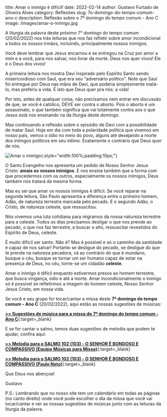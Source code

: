 title: Amar o inimigo é difícil!
date: 2022-02-14
author: Gustavo Furtado de Oliveira Alves
category: Reflexões
slug: 7o-domingo-do-tempo-comum-ano-c
description: Reflexão sobre o 7º domingo do tempo comum - Ano C
image: /images/amar-o-inimigo.jpg

A liturgia da palavra deste próximo 7° domingo do tempo comum (20/02/2022) nos trás leituras que nos faz refletir sobre amor incondicional a todos os nossos irmãos, incluindo, principalmente nossos inimigos.

Você deve lembrar que Jesus encarnou e se entregou na Cruz por amor a mim e a você, para nos salvar, nos livrar da morte. Deus nos quer vivos! Ele é o Deus dos vivos!

A primeira leitura nos mostra Davi inspirado pelo Espírito Santo sendo misericordioso com Saul, que era seu "adversário político".
Note que Saul foi entregue por Deus nas mãos de Davi, que poderia simplesmente matá-lo, mas preferiu a vida.
É isto que Deus quer pra nós: a vida!

Por isto, antes de qualquer coisa, não precisamos nem entrar em discussão de que, se você é católico, DEVE ser contra o aborto.
Pois o aborto é um assassinato, o que também significa que vai totalmente contra aos o que Jesus está nos ensinando na da liturgia deste domingo.

Mas continuando a reflexão sobre o episódio de Davi com a possibilidade de matar Saul.
Hoje em dia com toda a polaridade política que vivemos em nosso país, vemos o ódio no meio do povo, alguns até desejando a morte dos inimigos políticos em seu íntimo.
Exatamente o contrário que Deus quer de nós.

![Amar o inimigo](/images/amar-o-inimigo.jpg){:style="width:100%;padding:10px;"}

O Santo Evangelho nos apresenta um pedido de Nosso Senhor Jesus Cristo: **amais os vossos inimigos**.
E nos ensina também que a forma com que procedermos com os outros, especialmente os nossos inimigos, Deus também nós tratará da mesma forma.

Mas eu sei que amar os nossos inimigos é difícil.
Se você reparar na segunda leitura, São Paulo apresenta a diferença entre o primeiro homem, Adão, de natureza terrestre marcada pelo pecado. E o segundo Adão, o Cristo, de natureza celeste, que ressuscitou.

Nós vivemos uma luta cotidiana para migramos da nossa natureza terrestre para a celeste.
Todos os dias precisamos desligar o que nos prende ao pecado, o que nos faz terrestre, e buscar o alto, ressuscitar revestidos do Espírito de Deus, celeste.

É muito difícil ser santo. Não é? Mas é possível e só o caminho da santidade é capaz de nos salvar! Portanto se desligue do pecado, se desligue do que te prende na natureza pecadora, vá ao contrário do que é mundano, busque o céu, busque se tornar um ser humano capaz de estar na presença de Deus, no céu, torne-se um cidadão **celeste**.

Amar o inimigo é difícil enquanto estivermos presos ao homem terrestre, que busca vingança, ódio e até a morte. Amar incondicionalmente o inimigo só é possível se refletirmos a imagem do homem celeste, Nosso Senhor Jesus Cristo, em nossa vida.

Se você e seu grupo for tocar/cantar a missa deste **7º domingo do tempo comum - Ano C** (20/02/2022), aqui estão as nossas sugestões de músicas:

[**>> Sugestões de música para a missa do 7º domingo do tempo comum - Ano C**](https://musicasparamissa.com.br/sugestoes-para/7o-domingo-do-tempo-comum-ano-c){:target=\_blank}

E se for cantar o salmo, temos duas sugestões de melodia que podem te ajudar, confira aqui:

[**>> Melodia para o SALMO 102 (103) - O SENHOR É BONDOSO E COMPASSIVO (Equipe Músicas para Missa)**](https://musicasparamissa.com.br/musica/salmo-102-o-senhor-e/){:target=\_blank}

[**>> Melodia para o SALMO 102 (103) - O SENHOR É BONDOSO E COMPASSIVO (Paulo Neto)**](https://musicasparamissa.com.br/musica/salmo-102-103-o-senhor-e-bondoso-e-compassivo-paulo-neto/){:target=\_blank}

Que Deus nos abençoe!

Gustavo

P.S.: Lembrando que no nosso site tem um calendário em todas as páginas (no canto direito) onde você pode escolher o dia da missa que você vai tocar/cantar e ver as nossas sugestões de músicas junto com as leituras da liturgia da palavra.
